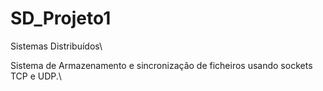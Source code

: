 # SD_Projeto1

Sistemas Distribuídos\

Sistema de Armazenamento e sincronização de ficheiros usando sockets TCP e UDP.\
